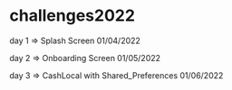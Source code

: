 # challenges2022

day 1 => Splash Screen 01/04/2022                                             

day 2 => Onboarding Screen 01/05/2022

day 3 => CashLocal with Shared_Preferences 01/06/2022
